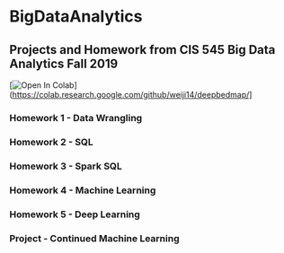 # BigDataAnalytics
## Projects and Homework from CIS 545 Big Data Analytics Fall 2019
[![Open In Colab](https://colab.research.google.com/assets/colab-badge.svg)](https://colab.research.google.com/github/weiji14/deepbedmap/]


### Homework 1 - Data Wrangling
### Homework 2 - SQL
### Homework 3 - Spark SQL
### Homework 4 - Machine Learning
### Homework 5 - Deep Learning
### Project - Continued Machine Learning
